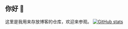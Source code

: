 ## 你好 👋

这里是我用来存放博客的仓库，欢迎来参观。
[![GitHub stats](https://github-readme-stats.vercel.app/api?username=DashingYoungMan)](https://github.com/DashingYoungMan)

